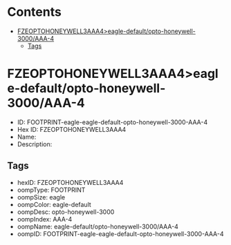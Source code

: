 



Contents
========

* [FZEOPTOHONEYWELL3AAA4>eagle-default/opto-honeywell-3000/AAA-4](#fzeoptohoneywell3aaa4eagle-defaultopto-honeywell-3000aaa-4)
	* [Tags](#tags)

# FZEOPTOHONEYWELL3AAA4>eagle-default/opto-honeywell-3000/AAA-4

- ID: FOOTPRINT-eagle-eagle-default-opto-honeywell-3000-AAA-4
- Hex ID: FZEOPTOHONEYWELL3AAA4
- Name: 
- Description: 

## Tags

- hexID: FZEOPTOHONEYWELL3AAA4
- oompType: FOOTPRINT
- oompSize: eagle
- oompColor: eagle-default
- oompDesc: opto-honeywell-3000
- oompIndex: AAA-4
- oompName: eagle-default/opto-honeywell-3000/AAA-4
- oompID: FOOTPRINT-eagle-eagle-default-opto-honeywell-3000-AAA-4
